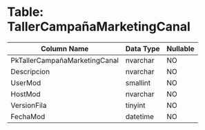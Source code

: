 # Table: TallerCampañaMarketingCanal

| Column Name | Data Type | Nullable |
|-------------|-----------|----------|
| PkTallerCampañaMarketingCanal | nvarchar | NO |
| Descripcion | nvarchar | NO |
| UserMod | smallint | NO |
| HostMod | nvarchar | NO |
| VersionFila | tinyint | NO |
| FechaMod | datetime | NO |
